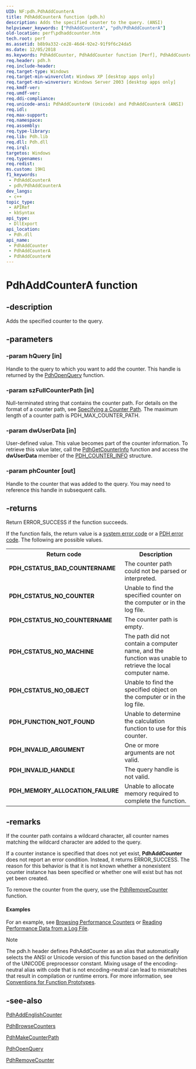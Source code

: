 ```yaml
---
UID: NF:pdh.PdhAddCounterA
title: PdhAddCounterA function (pdh.h)
description: Adds the specified counter to the query. (ANSI)
helpviewer_keywords: ["PdhAddCounterA", "pdh/PdhAddCounterA"]
old-location: perf\pdhaddcounter.htm
tech.root: perf
ms.assetid: b8b9a332-ce28-46d4-92e2-91f9f6c24da5
ms.date: 12/05/2018
ms.keywords: PdhAddCounter, PdhAddCounter function [Perf], PdhAddCounterA, PdhAddCounterW, _win32_pdhaddcounter, base.pdhaddcounter, pdh/PdhAddCounter, pdh/PdhAddCounterA, pdh/PdhAddCounterW, perf.pdhaddcounter
req.header: pdh.h
req.include-header: 
req.target-type: Windows
req.target-min-winverclnt: Windows XP [desktop apps only]
req.target-min-winversvr: Windows Server 2003 [desktop apps only]
req.kmdf-ver: 
req.umdf-ver: 
req.ddi-compliance: 
req.unicode-ansi: PdhAddCounterW (Unicode) and PdhAddCounterA (ANSI)
req.idl: 
req.max-support: 
req.namespace: 
req.assembly: 
req.type-library: 
req.lib: Pdh.lib
req.dll: Pdh.dll
req.irql: 
targetos: Windows
req.typenames: 
req.redist: 
ms.custom: 19H1
f1_keywords:
 - PdhAddCounterA
 - pdh/PdhAddCounterA
dev_langs:
 - c++
topic_type:
 - APIRef
 - kbSyntax
api_type:
 - DllExport
api_location:
 - Pdh.dll
api_name:
 - PdhAddCounter
 - PdhAddCounterA
 - PdhAddCounterW
---
```


# PdhAddCounterA function


## -description

Adds the specified counter to the query.

## -parameters

### -param hQuery [in]

Handle to the query to which you want to add the counter. This handle is returned by the 
<a href="/windows/desktop/api/pdh/nf-pdh-pdhopenquerya">PdhOpenQuery</a> function.

### -param szFullCounterPath [in]

Null-terminated string that contains the counter path. For details on the format of a counter path, see 
<a href="/windows/desktop/PerfCtrs/specifying-a-counter-path">Specifying a Counter Path</a>. The maximum length of a counter path is PDH_MAX_COUNTER_PATH.

### -param dwUserData [in]

User-defined value. This value becomes part of the counter information. To retrieve this value later, call the <a href="/windows/desktop/api/pdh/nf-pdh-pdhgetcounterinfoa">PdhGetCounterInfo</a> function and access the <b>dwUserData</b> member of the <a href="/windows/desktop/api/pdh/ns-pdh-pdh_counter_info_a">PDH_COUNTER_INFO</a> structure.

### -param phCounter [out]

Handle to the counter that was added to the query. You may need to reference this handle in subsequent calls.

## -returns

Return ERROR_SUCCESS if the function succeeds.
						

If the function fails, the return value is a 
<a href="/windows/desktop/Debug/system-error-codes">system error code</a> or a 
<a href="/windows/desktop/PerfCtrs/pdh-error-codes">PDH error code</a>. The following are possible values.

<table>
<tr>
<th>Return code</th>
<th>Description</th>
</tr>
<tr>
<td width="40%">
<dl>
<dt><b>PDH_CSTATUS_BAD_COUNTERNAME</b></dt>
</dl>
</td>
<td width="60%">
The counter path could not be parsed or interpreted.

</td>
</tr>
<tr>
<td width="40%">
<dl>
<dt><b>PDH_CSTATUS_NO_COUNTER</b></dt>
</dl>
</td>
<td width="60%">
Unable to find the specified counter on the computer or in the log file.

</td>
</tr>
<tr>
<td width="40%">
<dl>
<dt><b>PDH_CSTATUS_NO_COUNTERNAME</b></dt>
</dl>
</td>
<td width="60%">
The counter path is empty.

</td>
</tr>
<tr>
<td width="40%">
<dl>
<dt><b>PDH_CSTATUS_NO_MACHINE</b></dt>
</dl>
</td>
<td width="60%">
The path did not contain a computer name, and the function was unable to retrieve the local computer name. 

</td>
</tr>
<tr>
<td width="40%">
<dl>
<dt><b>PDH_CSTATUS_NO_OBJECT</b></dt>
</dl>
</td>
<td width="60%">
Unable to find the specified object on the computer or in the log file.

</td>
</tr>
<tr>
<td width="40%">
<dl>
<dt><b>PDH_FUNCTION_NOT_FOUND</b></dt>
</dl>
</td>
<td width="60%">
Unable to determine the calculation function to use for this counter.

</td>
</tr>
<tr>
<td width="40%">
<dl>
<dt><b>PDH_INVALID_ARGUMENT</b></dt>
</dl>
</td>
<td width="60%">
One or more arguments are not valid.

</td>
</tr>
<tr>
<td width="40%">
<dl>
<dt><b>PDH_INVALID_HANDLE</b></dt>
</dl>
</td>
<td width="60%">
The query handle is not valid.

</td>
</tr>
<tr>
<td width="40%">
<dl>
<dt><b>PDH_MEMORY_ALLOCATION_FAILURE</b></dt>
</dl>
</td>
<td width="60%">
Unable to allocate memory required to complete the function.

</td>
</tr>
</table>

## -remarks

If the counter path contains a wildcard character, all counter names matching the wildcard character are added to the query.

If a counter instance is specified that does not yet exist, 
<b>PdhAddCounter</b> does not report an error condition. Instead, it returns ERROR_SUCCESS. The reason for this behavior is that it is not known whether a nonexistent counter instance has been specified or whether one will exist but has not yet been created.

To remove the counter from the query, use the 
<a href="/windows/desktop/api/pdh/nf-pdh-pdhremovecounter">PdhRemoveCounter</a> function.


#### Examples

For an example, see 
<a href="/windows/desktop/PerfCtrs/browsing-performance-counters">Browsing Performance Counters</a> or 
<a href="/windows/desktop/PerfCtrs/reading-performance-data-from-a-log-file">Reading Performance Data from a Log File</a>.

<div class="code"></div>




> [!NOTE]
> The pdh.h header defines PdhAddCounter as an alias that automatically selects the ANSI or Unicode version of this function based on the definition of the UNICODE preprocessor constant. Mixing usage of the encoding-neutral alias with code that is not encoding-neutral can lead to mismatches that result in compilation or runtime errors. For more information, see [Conventions for Function Prototypes](/windows/win32/intl/conventions-for-function-prototypes).

## -see-also

<a href="/windows/desktop/api/pdh/nf-pdh-pdhaddenglishcountera">PdhAddEnglishCounter</a>



<a href="/windows/desktop/api/pdh/nf-pdh-pdhbrowsecountersa">PdhBrowseCounters</a>



<a href="/windows/desktop/api/pdh/nf-pdh-pdhmakecounterpatha">PdhMakeCounterPath</a>



<a href="/windows/desktop/api/pdh/nf-pdh-pdhopenquerya">PdhOpenQuery</a>



<a href="/windows/desktop/api/pdh/nf-pdh-pdhremovecounter">PdhRemoveCounter</a>
